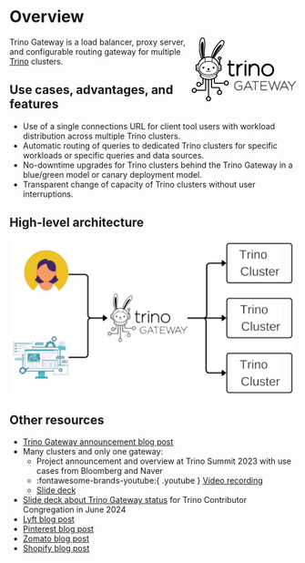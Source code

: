 # Overview

<img src="./assets/logos/trino-gateway-v.png" style="float: right"/>

Trino Gateway is a load balancer, proxy server, and configurable routing 
gateway for multiple [Trino](https://trino.io) clusters.

## Use cases, advantages, and features

* Use of a single connections URL for client tool users with workload
  distribution across multiple Trino clusters.
* Automatic routing of queries to dedicated Trino clusters for specific
  workloads or specific queries and data sources.
* No-downtime upgrades for Trino clusters behind the Trino Gateway in a
  blue/green model or canary deployment model.
* Transparent change of capacity of Trino clusters without user interruptions.

## High-level architecture

![High-level architecture](assets/high-level-architecture.png)

## Other resources

* [Trino Gateway announcement blog post](https://trino.io/blog/2023/09/28/trino-gateway)
* Many clusters and only one gateway:
    * Project announcement and overview at Trino Summit 2023 with use cases 
      from Bloomberg and Naver
    * :fontawesome-brands-youtube:{ .youtube } [Video recording](https://www.youtube.com/watch?v=2qwBcKmQSn0)
    * [Slide deck](./assets/misc/tgw-trino-summit-2023.pdf)
* [Slide deck about Trino Gateway status](./assets/misc/trino-gateway-status-at-tcc-202406.pdf)
  for Trino Contributor Congregation in June 2024
* [Lyft blog post](https://eng.lyft.com/trino-infrastructure-at-lyft-b10adb9db01)
* [Pinterest blog post](https://medium.com/pinterest-engineering/trino-at-pinterest-a8bda7515e52)
* [Zomato blog post](https://www.zomato.com/blog/powering-data-analytics-with-trino)
* [Shopify blog post](https://shopify.engineering/faster-trino-query-execution-infrastructure)
